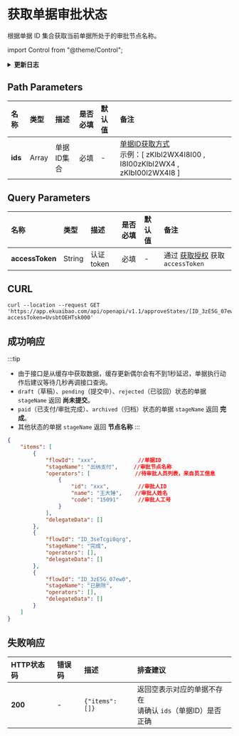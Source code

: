 # 获取单据审批状态
根据单据 ID 集合获取当前单据所处于的审批节点名称。

import Control from "@theme/Control";

<Control
method="GET"
url="/api/openapi/v1.1/approveStates/[`ids`]"
/>

<details>
  <summary><b>更新日志</b></summary>
  <div>

  [**1.7.2**](/updateLog/update-log#172) -> 🐞 修复了 **会签** 节点响应数据中返回全部审批人列表的问题，实际应只返回待审批人列表。<br/>
  [**1.2.0**](/updateLog/update-log#120) -> 🚀 接口升级 `v1.1` 版本，新增了能获取到已删除的单据，并且显示 “**已删除**” 状态。<br/>

  </div>
</details>

## Path Parameters

| 名称 | 类型 | 描述 | 是否必填 | 默认值 | 备注 |
| :--- | :--- | :--- | :--- |:--- | :--- |
| **ids** | Array | 单据ID集合 | 必填 | - | [单据ID获取方式](/docs/open-api/flows/question-answer#问题一)<br/>示例：[ zKIbl2WX4I8I00 , I8I00zKIbl2WX4 , zKIbI00l2WX4I8 ] |

## Query Parameters

| 名称 | 类型 | 描述 | 是否必填 | 默认值 | 备注 |
| :--- | :--- | :--- | :--- |:--- | :--- |
| **accessToken** | String | 认证token | 必填 | - | 通过 [获取授权](/docs/open-api/getting-started/auth) 获取 `accessToken` |

## CURL
```shell
curl --location --request GET 'https://app.ekuaibao.com/api/openapi/v1.1/approveStates/[ID_3zE5G_07ew0,ID_3zJ05rt0DY0]?accessToken=UvsbtOEHTsk000'
```

## 成功响应
:::tip
- 由于接口是从缓存中获取数据，缓存更新偶尔会有不到1秒延迟，单据执行动作后建议等待几秒再调接口查询。
- `draft`（草稿）、`pending`（提交中）、`rejected`（已驳回）状态的单据 `stageName` 返回 **尚未提交**。
- `paid`（已支付/审批完成）、`archived`（归档）状态的单据 `stageName` 返回 **完成**。
- 其他状态的单据 `stageName` 返回 **节点名称**
:::

```json
{
    "items": [
        {
            "flowId": "xxx",             //单据ID
            "stageName": "出纳支付",     //审批节点名称
            "operators": [              //待审批人员列表，来自员工信息
                {     
                    "id": "xxx",         //审批人ID
                    "name": "王大锤",    //审批人姓名
                    "code": "15091"      //审批人工号
                }
            ],
            "delegateData": []
        },
        {
            "flowId": "ID_3seTcgi0qrg",
            "stageName": "完成",
            "operators": [],
            "delegateData": []
        },
        {
            "flowId": "ID_3zE5G_07ew0",
            "stageName": "已删除",
            "operators": [],
            "delegateData": []
        }
    ]
}
```

## 失败响应

| HTTP状态码 | 错误码 | 描述 | 排查建议 |
| :--- | :--- | :--- | :--- |
| **200** | - |  `{"items": []}` | 返回空表示对应的单据不存在<br/>请确认 `ids`（单据ID）是否正确 |
